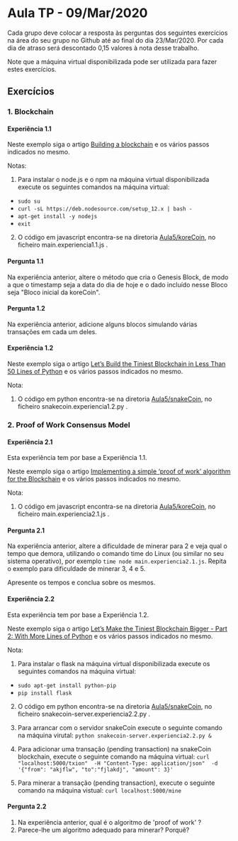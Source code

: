 # Aula TP - 09/Mar/2020


Cada grupo deve colocar a resposta às perguntas dos seguintes exercícios na área do seu grupo no Github até ao final do dia 23/Mar/2020\. Por cada dia de atraso será descontado 0,15 valores à nota desse trabalho.

Note que a máquina virtual disponibilizada pode ser utilizada para fazer estes exercícios.

## Exercícios


### 1. Blockchain


#### Experiência 1.1

Neste exemplo siga o artigo [Building a blockchain](https://medium.com/@akshaykore/building-a-blockchain-7579c53962dd) e os vários passos indicados no mesmo.

Notas:

1. Para instalar o node.js e o npm na máquina virtual disponibilizada execute os seguintes comandos na máquina virtual:
  + `sudo su`
  + `curl -sL https://deb.nodesource.com/setup_12.x | bash -`
  + `apt-get install -y nodejs`
  + `exit`


2. O código em javascript encontra-se na diretoria [Aula5/koreCoin](Aula5/koreCoin), no ficheiro main.experiencia1.1.js .

#### Pergunta 1.1

Na experiência anterior, altere o método que cria o Genesis Block, de modo a que o timestamp seja a data do dia de hoje e o dado incluído nesse Bloco seja "Bloco inicial da koreCoin".

#### Pergunta 1.2

Na experiência anterior, adicione alguns blocos simulando várias transações em cada um deles.


#### Experiência 1.2

Neste exemplo siga o artigo [Let’s Build the Tiniest Blockchain in Less Than 50 Lines of Python](https://medium.com/crypto-currently/lets-build-the-tiniest-blockchain-e70965a248b) e os vários passos indicados no mesmo.

Nota:
1. O código em python encontra-se na diretoria [Aula5/snakeCoin](Aula5/snakeCoin), no ficheiro snakecoin.experiencia1.2.py .



### 2\. Proof of Work Consensus Model

#### Experiência 2.1

Esta experiência tem por base a Experiência 1.1.

Neste exemplo siga o artigo [Implementing a simple ‘proof of work’ algorithm for the Blockchain](https://cryptocurrencyhub.io/implementing-a-simple-proof-of-work-algorithm-for-the-blockchain-bdcd50faac18) e os vários passos indicados no mesmo.

Nota:
1. O código em javascript encontra-se na diretoria [Aula5/koreCoin](Aula5/koreCoin), no ficheiro main.experiencia2.1.js .


#### Pergunta 2.1

Na experiência anterior, altere a dificuldade de minerar para 2 e veja qual o tempo que demora, utilizando o comando time do Linux (ou similar no seu sistema operativo), por exemplo `time node main.experiencia2.1.js`.
Repita o exemplo para dificuldade de minerar 3, 4 e 5.

Apresente os tempos e conclua sobre os mesmos.


#### Experiência 2.2

Esta experiência tem por base a Experiência 1.2.

Neste exemplo siga o artigo [Let’s Make the Tiniest Blockchain Bigger - Part 2: With More Lines of Python](https://medium.com/crypto-currently/lets-make-the-tiniest-blockchain-bigger-ac360a328f4d) e os vários passos indicados no mesmo.

Nota:
1. Para instalar o flask na máquina virtual disponibilizada execute os seguintes comandos na máquina virtual:
  + `sudo apt-get install python-pip`
  + `pip install flask`


2. O código em python encontra-se na diretoria [Aula5/snakeCoin](Aula5/snakeCoin), no ficheiro snakecoin-server.experiencia2.2.py .

3. Para arrancar com o servidor snakeCoin execute o seguinte comando na máquina virutal: `python snakecoin-server.experiencia2.2.py &`

4. Para adicionar uma transação (pending transaction) na snakeCoin blockchain, execute o seguinte comando na máquina virtual:
`curl "localhost:5000/txion" 
     -H "Content-Type: application/json" 
     -d '{"from": "akjflw", "to":"fjlakdj", "amount": 3}'`

5. Para minerar a transação (pending transaction), execute o seguinte comando na máquina vistual:
`curl localhost:5000/mine`


#### Pergunta 2.2

1. Na experiência anterior, qual é o algoritmo de 'proof of work' ?
2. Parece-lhe um algoritmo adequado para minerar? Porquê?


